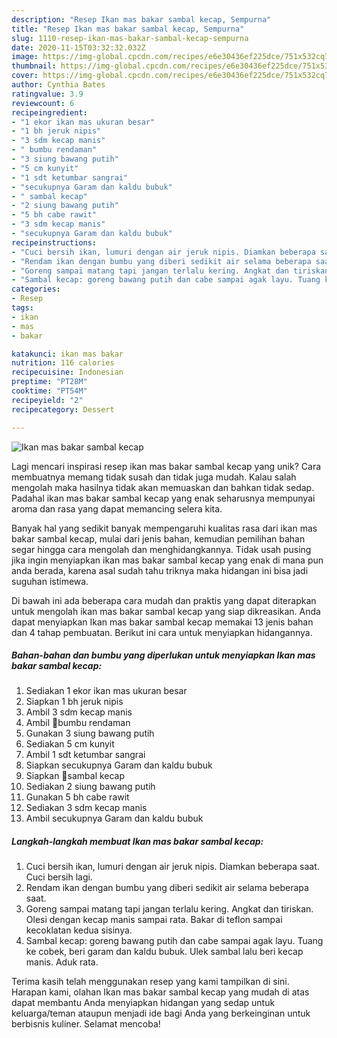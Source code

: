 ```yaml
---
description: "Resep Ikan mas bakar sambal kecap, Sempurna"
title: "Resep Ikan mas bakar sambal kecap, Sempurna"
slug: 1110-resep-ikan-mas-bakar-sambal-kecap-sempurna
date: 2020-11-15T03:32:32.032Z
image: https://img-global.cpcdn.com/recipes/e6e30436ef225dce/751x532cq70/ikan-mas-bakar-sambal-kecap-foto-resep-utama.jpg
thumbnail: https://img-global.cpcdn.com/recipes/e6e30436ef225dce/751x532cq70/ikan-mas-bakar-sambal-kecap-foto-resep-utama.jpg
cover: https://img-global.cpcdn.com/recipes/e6e30436ef225dce/751x532cq70/ikan-mas-bakar-sambal-kecap-foto-resep-utama.jpg
author: Cynthia Bates
ratingvalue: 3.9
reviewcount: 6
recipeingredient:
- "1 ekor ikan mas ukuran besar"
- "1 bh jeruk nipis"
- "3 sdm kecap manis"
- " bumbu rendaman"
- "3 siung bawang putih"
- "5 cm kunyit"
- "1 sdt ketumbar sangrai"
- "secukupnya Garam dan kaldu bubuk"
- " sambal kecap"
- "2 siung bawang putih"
- "5 bh cabe rawit"
- "3 sdm kecap manis"
- "secukupnya Garam dan kaldu bubuk"
recipeinstructions:
- "Cuci bersih ikan, lumuri dengan air jeruk nipis. Diamkan beberapa saat. Cuci bersih lagi."
- "Rendam ikan dengan bumbu yang diberi sedikit air selama beberapa saat."
- "Goreng sampai matang tapi jangan terlalu kering. Angkat dan tiriskan. Olesi dengan kecap manis sampai rata. Bakar di teflon sampai kecoklatan kedua sisinya."
- "Sambal kecap: goreng bawang putih dan cabe sampai agak layu. Tuang ke cobek, beri garam dan kaldu bubuk. Ulek sambal lalu beri kecap manis. Aduk rata."
categories:
- Resep
tags:
- ikan
- mas
- bakar

katakunci: ikan mas bakar 
nutrition: 116 calories
recipecuisine: Indonesian
preptime: "PT28M"
cooktime: "PT54M"
recipeyield: "2"
recipecategory: Dessert

---
```



![Ikan mas bakar sambal kecap](https://img-global.cpcdn.com/recipes/e6e30436ef225dce/751x532cq70/ikan-mas-bakar-sambal-kecap-foto-resep-utama.jpg)

Lagi mencari inspirasi resep ikan mas bakar sambal kecap yang unik? Cara membuatnya memang tidak susah dan tidak juga mudah. Kalau salah mengolah maka hasilnya tidak akan memuaskan dan bahkan tidak sedap. Padahal ikan mas bakar sambal kecap yang enak seharusnya mempunyai aroma dan rasa yang dapat memancing selera kita.



Banyak hal yang sedikit banyak mempengaruhi kualitas rasa dari ikan mas bakar sambal kecap, mulai dari jenis bahan, kemudian pemilihan bahan segar hingga cara mengolah dan menghidangkannya. Tidak usah pusing jika ingin menyiapkan ikan mas bakar sambal kecap yang enak di mana pun anda berada, karena asal sudah tahu triknya maka hidangan ini bisa jadi suguhan istimewa.


Di bawah ini ada beberapa cara mudah dan praktis yang dapat diterapkan untuk mengolah ikan mas bakar sambal kecap yang siap dikreasikan. Anda dapat menyiapkan Ikan mas bakar sambal kecap memakai 13 jenis bahan dan 4 tahap pembuatan. Berikut ini cara untuk menyiapkan hidangannya.

<!--inarticleads1-->

##### Bahan-bahan dan bumbu yang diperlukan untuk menyiapkan Ikan mas bakar sambal kecap:

1. Sediakan 1 ekor ikan mas ukuran besar
1. Siapkan 1 bh jeruk nipis
1. Ambil 3 sdm kecap manis
1. Ambil  💠bumbu rendaman
1. Gunakan 3 siung bawang putih
1. Sediakan 5 cm kunyit
1. Ambil 1 sdt ketumbar sangrai
1. Siapkan secukupnya Garam dan kaldu bubuk
1. Siapkan  💠sambal kecap
1. Sediakan 2 siung bawang putih
1. Gunakan 5 bh cabe rawit
1. Sediakan 3 sdm kecap manis
1. Ambil secukupnya Garam dan kaldu bubuk




<!--inarticleads2-->

##### Langkah-langkah membuat Ikan mas bakar sambal kecap:

1. Cuci bersih ikan, lumuri dengan air jeruk nipis. Diamkan beberapa saat. Cuci bersih lagi.
1. Rendam ikan dengan bumbu yang diberi sedikit air selama beberapa saat.
1. Goreng sampai matang tapi jangan terlalu kering. Angkat dan tiriskan. Olesi dengan kecap manis sampai rata. Bakar di teflon sampai kecoklatan kedua sisinya.
1. Sambal kecap: goreng bawang putih dan cabe sampai agak layu. Tuang ke cobek, beri garam dan kaldu bubuk. Ulek sambal lalu beri kecap manis. Aduk rata.




Terima kasih telah menggunakan resep yang kami tampilkan di sini. Harapan kami, olahan Ikan mas bakar sambal kecap yang mudah di atas dapat membantu Anda menyiapkan hidangan yang sedap untuk keluarga/teman ataupun menjadi ide bagi Anda yang berkeinginan untuk berbisnis kuliner. Selamat mencoba!
